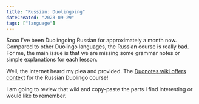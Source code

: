 ```yaml
---
title: "Russian: Duolingoing"
dateCreated: "2023-09-29"
tags: ["language"]
---
```


Sooo I've been Duolingoing Russian for approximately a month now. Compared to other Duolingo languages, the Russian course is really bad. For me, the main issue is that we are missing some grammar notes or simple explanations for each lesson.

Well, the internet heard my plea and provided. The [Duonotes wiki offers context](https://duonotes.fandom.com/wiki/Russian) for the Russian Duolingo course!

I am going to review that wiki and copy-paste the parts I find interesting or would like to remember.
